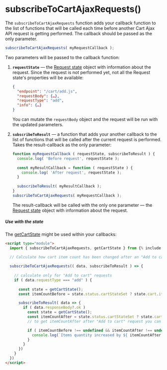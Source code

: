 # subscribeToCartAjaxRequests()
The `subscribeToCartAjaxRequests` function adds your callback function to the list of functions that will be called each time before another Cart Ajax API request is getting performed.
The callback should be passed as the only parameter.

```javascript
subscribeToCartAjaxRequests( myRequestCallback );
```

Two parameters will be passed to the callback function: 
1. **`requestState`** — the [Request state](/reference/requestState/) object with information about the request. Since the request is not performed yet, not all the Request state's properties will be available:
    ```json
    {
      "endpoint": "/cart/add.js",
      "requestBody": {…},
      "requestType": "add",
      "info": {…}
    }
    ```
    You can mutate the `requestBody` object and the request will be run with the updated parameters.

2. **`subscribeToResult`** — a function that adds your another callback to the list of functions that will be called after the current request is performed. Takes the result-callback as the only parameter:
    ```javascript
    function myRequestCallback ( requestState, subscribeToResult ) {
      console.log( 'Before request', requestState );
      
      const myResultCallback = function ( requestState ) {
        console.log( 'After request', requestState );
      }
      
      subscribeToResult( myResultCallback );
    }
    subscribeToCartAjaxRequests( myRequestCallback );
    ```
    The result-callback will be called with the only one parameter — the [Request state](/reference/requestState/) object with information about the request.

##### Use with the state
The [getCartState](/reference/getCartState/) might be used within your callbacks:

```html
<script type="module">
  import { subscribeToCartAjaxRequests, getCartState } from {% include code/last-release-file-name.html asset_url=true %}

  // Calculate how cart item count has been changed after an "Add to cart" request
  
  subscribeToCartAjaxRequests(( data, subscribeToResult ) => {
    
    // calculate only for "Add to cart" requests
    if ( data.requestType === "add" ) {
  
      const state = getCartState();
      const itemCountBefore = state.status.cartStateSet ? state.cart.item_count : undefined;

      subscribeToResult( data => {
        if ( data.responseBody?.ok )
          const state = getCartState();
          const itemCountAfter = state.status.cartStateSet ? state.cart.item_count : undefined;
          // to get itemCountAfter after "Add to cart" request you can also use data.extraResponseData.body.item_count 

          if ( itemCountBefore !== undefined && itemCountAfter !== undefined ) {
            console.log(`Items quantity increased by ${ itemCountAfter - itemCountBefore } pcs`);
          }
        }
      })
    }
  })
</script>

```
